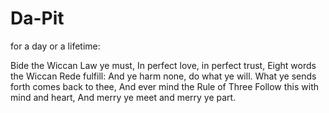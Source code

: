 # Da-Pit
for a day or a lifetime:

Bide the Wiccan Law ye must, 
In perfect love, in perfect trust, 
Eight words the Wiccan Rede fulfill: 
And ye harm none, do what ye will. 
What ye sends forth comes back to thee, 
And ever mind the Rule of Three 
Follow this with mind and heart, 
And merry ye meet and merry ye part.
